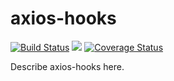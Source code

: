 # axios-hooks

[![Build Status](https://travis-ci.org/simoneb/axios-hooks.svg?branch=master)](https://travis-ci.org/simoneb/axios-hooks)
![](https://img.shields.io/npm/v/axios-hooks.svg?style=flat)
[![Coverage Status](https://coveralls.io/repos/github/simoneb/axios-hooks/badge.svg?branch=master)](https://coveralls.io/github/simoneb/axios-hooks?branch=master)

Describe axios-hooks here.
